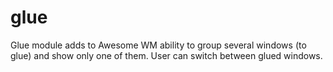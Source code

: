 glue
====

Glue module adds to Awesome WM ability to group several windows (to glue) and show only one of them. User can switch between glued windows. 